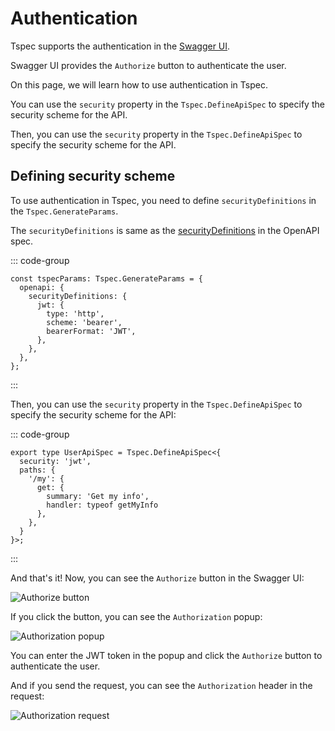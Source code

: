 # Authentication

Tspec supports the authentication in the [Swagger UI](https://swagger.io/tools/swagger-ui/).

Swagger UI provides the `Authorize` button to authenticate the user.

On this page, we will learn how to use authentication in Tspec.



You can use the `security` property in the `Tspec.DefineApiSpec` to specify the security scheme for the API.


Then, you can use the `security` property in the `Tspec.DefineApiSpec` to specify the security scheme for the API.

## Defining security scheme

To use authentication in Tspec, you need to define `securityDefinitions` in the `Tspec.GenerateParams`.

The `securityDefinitions` is same as the [securityDefinitions](https://swagger.io/docs/specification/authentication/) in the OpenAPI spec.

::: code-group
```ts[index.ts]{3}
const tspecParams: Tspec.GenerateParams = {
  openapi: {
    securityDefinitions: {
      jwt: {
        type: 'http',
        scheme: 'bearer',
        bearerFormat: 'JWT',
      },
    },
  },
};
```
:::

Then, you can use the `security` property in the `Tspec.DefineApiSpec` to specify the security scheme for the API:

::: code-group
```ts[index.ts]{2}
export type UserApiSpec = Tspec.DefineApiSpec<{
  security: 'jwt',
  paths: {
    '/my': {
      get: {
        summary: 'Get my info',
        handler: typeof getMyInfo
      },
    },
  }
}>;
```
:::

And that's it! Now, you can see the `Authorize` button in the Swagger UI:

![Authorize button](/assets/images/authorize-button.png)

If you click the button, you can see the `Authorization` popup:

![Authorization popup](/assets/images/authorization-popup.png)

You can enter the JWT token in the popup and click the `Authorize` button to authenticate the user.

And if you send the request, you can see the `Authorization` header in the request:

![Authorization request](/assets/images/authorization-request.png)
